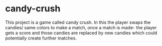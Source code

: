 # candy-crush
This project is a game called candy crush. In this the player swaps the candies/ same colors to make a match, once a match is made- the player gets a score and those candies are replaced by new candies which could potentially create further matches.
